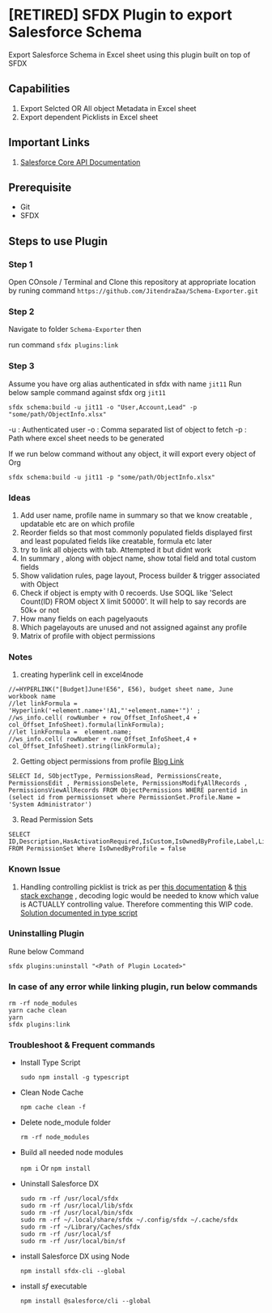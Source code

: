 [RETIRED] SFDX Plugin to export Salesforce Schema  
==================

Export Salesforce Schema in Excel sheet using this plugin built on top of SFDX

## Capabilities
1. Export Selcted OR All object Metadata in Excel sheet
1. Export dependent Picklists in Excel sheet

## Important Links
1. [Salesforce Core API Documentation](https://forcedotcom.github.io/sfdx-core/globals.html)

## Prerequisite 
* Git
* SFDX

## Steps to use Plugin

### Step 1 
Open COnsole / Terminal and Clone this repository at appropriate location by runing command 
`https://github.com/JitendraZaa/Schema-Exporter.git`

### Step 2
Navigate to folder `Schema-Exporter` then 

run command `sfdx plugins:link`

### Step 3
Assume you have org alias authenticated in sfdx with name `jit11`
Run below sample command against sfdx org `jit11`

`sfdx schema:build -u jit11 -o "User,Account,Lead" -p "some/path/ObjectInfo.xlsx"`

-u : Authenticated user
-o : Comma separated list of object to fetch
-p : Path where excel sheet needs to be generated

If we run below command without any object, it will export every object of Org

`sfdx schema:build -u jit11 -p "some/path/ObjectInfo.xlsx"`

### Ideas
1. Add user name, profile name in summary so that we know creatable , updatable etc are on which profile
2. Reorder fields so that most commonly populated fields displayed first and least populated fields like creatable, formula etc later
3. try to link all objects with tab. Attempted it but didnt work
4. In summary , along with object name, show total field and total custom fields
5. Show validation rules, page layout, Process builder & trigger associated with Object
6. Check if object is empty with 0 recoerds. Use SOQL like 'Select Count(ID) FROM object X limit 50000'. It will help to say records are 50k+ or not
7. How many fields on each pagelyaouts
8. Which pagelayouts are unused and not assigned against any profile
9. Matrix of profile with object permissions 


### Notes
1. creating hyperlink cell in excel4node
```
//=HYPERLINK("[Budget]June!E56", E56), budget sheet name, June workbook name
//let linkFormula = 'Hyperlink('+element.name+'!A1,"'+element.name+'")' ;
//ws_info.cell( rowNumber + row_Offset_InfoSheet,4 + col_Offset_InfoSheet).formula(linkFormula);
//let linkFormula =  element.name; 
//ws_info.cell( rowNumber + row_Offset_InfoSheet,4 + col_Offset_InfoSheet).string(linkFormula);  
```

2. Getting object permissions from profile [Blog Link](https://developer.salesforce.com/blogs/engineering/2012/06/using-soql-to-determine-your-users-permissions-2)
```
SELECT Id, SObjectType, PermissionsRead, PermissionsCreate, PermissionsEdit , PermissionsDelete, PermissionsModifyAllRecords , PermissionsViewAllRecords FROM ObjectPermissions WHERE parentid in (select id from permissionset where PermissionSet.Profile.Name = 'System Administrator')
```

3. Read Permission Sets
```
SELECT ID,Description,HasActivationRequired,IsCustom,IsOwnedByProfile,Label,LicenseId,PermissionSetGroupId,ProfileId,Type FROM PermissionSet Where IsOwnedByProfile = false
```

### Known Issue
1. Handling controlling picklist is trick as per [this documentation](https://developer.salesforce.com/docs/atlas.en-us.api.meta/api/sforce_api_calls_describesobjects_describesobjectresult.htm#aboutPicklists) & [this stack exchange](https://salesforce.stackexchange.com/questions/201775/picklists-validfor-attribute) , decoding logic would be needed to know which value is ACTUALLY controlling value. Therefore commenting this WIP code. [Solution documented in type script](https://reergymerej.github.io/blog/2021/03/31/base64binary.html)

### Uninstalling Plugin
Rune below Command

`sfdx plugins:uninstall "<Path of Plugin Located>"`

### In case of any error while linking plugin, run below commands
```
rm -rf node_modules
yarn cache clean
yarn
sfdx plugins:link
```

### Troubleshoot & Frequent commands
- Install Type Script

    `sudo npm install -g typescript`

- Clean Node Cache

    `npm cache clean -f`

- Delete node_module folder

    `rm -rf node_modules`

- Build all needed node modules

    `npm i` Or `npm install`

- Uninstall Salesforce DX
    ```
    sudo rm -rf /usr/local/sfdx
    sudo rm -rf /usr/local/lib/sfdx
    sudo rm -rf /usr/local/bin/sfdx
    sudo rm -rf ~/.local/share/sfdx ~/.config/sfdx ~/.cache/sfdx
    sudo rm -rf ~/Library/Caches/sfdx
    sudo rm -rf /usr/local/sf
    sudo rm -rf /usr/local/bin/sf
    ```

- install Salesforce DX using Node

    `npm install sfdx-cli --global`

- install _sf_ executable

    `npm install @salesforce/cli --global`
